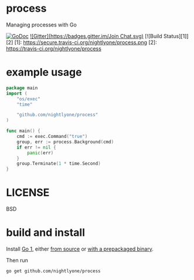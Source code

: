 # process
Managing processes with Go

[![GoDoc](https://godoc.org/github.com/nightlyone/process?status.svg)](https://godoc.org/github.com/nightlyone/process)
[![Gitter](https://badges.gitter.im/Join Chat.svg)](https://gitter.im/nightlyone/process?utm_source=badge&utm_medium=badge&utm_campaign=pr-badge&utm_content=badge)
[![Build Status][1]][2]
[1]: https://secure.travis-ci.org/nightlyone/process.png
[2]: https://travis-ci.org/nightlyone/process

# example usage
```go
package main
import (
	"os/exec"
	"time"

	"github.com/nightlyone/process"
)

func main() {
	cmd := exec.Command("true")
	group, err := process.Background(cmd)
	if err != nil {
		panic(err)
	}
	group.Terminate(1 * time.Second)
}
```
# LICENSE
BSD

# build and install
Install [Go 1][3], either [from source][4] or [with a prepackaged binary][5].

[3]: http://golang.org
[4]: http://golang.org/doc/install/source
[5]: http://golang.org/doc/install

Then run

    go get github.com/nightlyone/process
